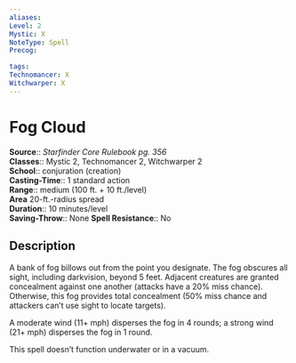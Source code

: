 ```yaml
---
aliases: 
Level: 2
Mystic: X
NoteType: Spell
Precog: 

tags: 
Technomancer: X
Witchwarper: X
---
```


# Fog Cloud

**Source**:: _Starfinder Core Rulebook pg. 356_  
**Classes**:: Mystic 2, Technomancer 2, Witchwarper 2  
**School**:: conjuration (creation)  
**Casting-Time**:: 1 standard action  
**Range**:: medium (100 ft. + 10 ft./level)  
**Area** 20-ft.-radius spread  
**Duration**:: 10 minutes/level  
**Saving-Throw**:: None
**Spell Resistance**:: No

## Description

A bank of fog billows out from the point you designate. The fog obscures all sight, including darkvision, beyond 5 feet. Adjacent creatures are granted concealment against one another (attacks have a 20% miss chance). Otherwise, this fog provides total concealment (50% miss chance and attackers can’t use sight to locate targets).

A moderate wind (11+ mph) disperses the fog in 4 rounds; a strong wind (21+ mph) disperses the fog in 1 round.

This spell doesn’t function underwater or in a vacuum.
